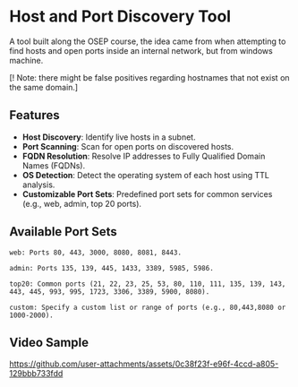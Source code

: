 # Host and Port Discovery Tool

A tool built along the OSEP course, the idea came from when attempting to find hosts and open ports inside an internal network, but from windows machine. 

[! Note: there might be false positives regarding hostnames that not exist on the same domain.]

## Features

- **Host Discovery**: Identify live hosts in a subnet.
- **Port Scanning**: Scan for open ports on discovered hosts.
- **FQDN Resolution**: Resolve IP addresses to Fully Qualified Domain Names (FQDNs).
- **OS Detection**: Detect the operating system of each host using TTL analysis.
- **Customizable Port Sets**: Predefined port sets for common services (e.g., web, admin, top 20 ports).

## Available Port Sets

    web: Ports 80, 443, 3000, 8080, 8081, 8443.

    admin: Ports 135, 139, 445, 1433, 3389, 5985, 5986.

    top20: Common ports (21, 22, 23, 25, 53, 80, 110, 111, 135, 139, 143, 443, 445, 993, 995, 1723, 3306, 3389, 5900, 8080).

    custom: Specify a custom list or range of ports (e.g., 80,443,8080 or 1000-2000).


## Video Sample

https://github.com/user-attachments/assets/0c38f23f-e96f-4ccd-a805-129bbb733fdd



